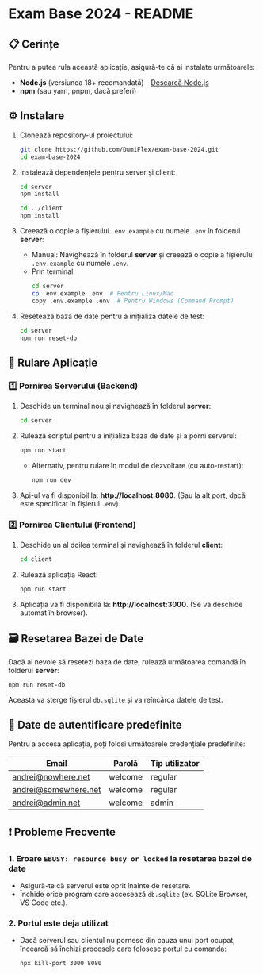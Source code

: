 # Exam Base 2024 - README

## 📋 Cerințe

Pentru a putea rula această aplicație, asigură-te că ai instalate următoarele:

- **Node.js** (versiunea 18+ recomandată) - [Descarcă Node.js](https://nodejs.org/)
- **npm** (sau yarn, pnpm, dacă preferi)

## ⚙️ Instalare

1. Clonează repository-ul proiectului:

   ```sh
   git clone https://github.com/DumiFlex/exam-base-2024.git
   cd exam-base-2024
   ```

2. Instalează dependențele pentru server și client:

   ```sh
   cd server
   npm install
   ```

   ```sh
   cd ../client
   npm install
   ```

3. Creează o copie a fișierului `.env.example` cu numele `.env` în folderul **server**:

   - Manual: Navighează în folderul **server** și creează o copie a fișierului `.env.example` cu numele `.env`.
   - Prin terminal:
     ```sh
     cd server
     cp .env.example .env  # Pentru Linux/Mac
     copy .env.example .env  # Pentru Windows (Command Prompt)
     ```

4. Resetează baza de date pentru a inițializa datele de test:
   ```sh
   cd server
   npm run reset-db
   ```

## 🚀 Rulare Aplicație

### 1️⃣ **Pornirea Serverului (Backend)**

1. Deschide un terminal nou și navighează în folderul **server**:
   ```sh
   cd server
   ```
2. Rulează scriptul pentru a inițializa baza de date și a porni serverul:
   ```sh
   npm run start
   ```
   - Alternativ, pentru rulare în modul de dezvoltare (cu auto-restart):
     ```sh
     npm run dev
     ```
3. Api-ul va fi disponibil la: **http://localhost:8080**. (Sau la alt port, dacă este specificat în fișierul `.env`).

### 2️⃣ **Pornirea Clientului (Frontend)**

1. Deschide un al doilea terminal și navighează în folderul **client**:
   ```sh
   cd client
   ```
2. Rulează aplicația React:
   ```sh
   npm run start
   ```
3. Aplicația va fi disponibilă la: **http://localhost:3000**. (Se va deschide automat în browser).

## 🗃️ Resetarea Bazei de Date

Dacă ai nevoie să resetezi baza de date, rulează următoarea comandă în folderul **server**:

```sh
npm run reset-db
```

Aceasta va șterge fișierul `db.sqlite` și va reîncărca datele de test.

## 🔑 Date de autentificare predefinite

Pentru a accesa aplicația, poți folosi următoarele credențiale predefinite:

| Email                | Parolă  | Tip utilizator |
| -------------------- | ------- | -------------- |
| andrei@nowhere.net   | welcome | regular        |
| andrei@somewhere.net | welcome | regular        |
| andrei@admin.net     | welcome | admin          |

## ❗ Probleme Frecvente

### 1. **Eroare `EBUSY: resource busy or locked` la resetarea bazei de date**

- Asigură-te că serverul este oprit înainte de resetare.
- Închide orice program care accesează `db.sqlite` (ex. SQLite Browser, VS Code etc.).

### 2. **Portul este deja utilizat**

- Dacă serverul sau clientul nu pornesc din cauza unui port ocupat, încearcă să închizi procesele care folosesc portul cu comanda:
  ```sh
  npx kill-port 3000 8080
  ```
